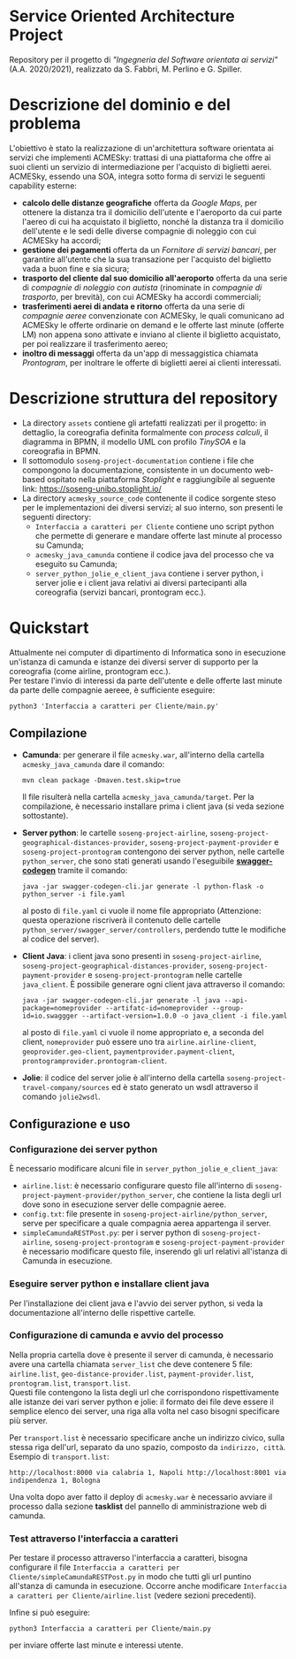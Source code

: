 # Service Oriented Architecture Project
Repository per il progetto di _"Ingegneria del Software orientata ai servizi"_ (A.A. 2020/2021), realizzato da S. Fabbri, M. Perlino e G. Spiller.

# Descrizione del dominio e del problema
L'obiettivo è stato la realizzazione di un'architettura software orientata ai servizi che implementi ACMESky: trattasi di una piattaforma che offre ai suoi clienti un servizio di intermediazione per l'acquisto di biglietti aerei.<br>
ACMESky, essendo una SOA, integra sotto forma di servizi le seguenti capability esterne:
- **calcolo delle distanze geografiche** offerta da *Google Maps*, per ottenere la distanza tra il domicilio dell'utente e l'aeroporto da cui parte l'aereo di cui ha acquistato il biglietto, nonché la distanza tra il domicilio dell'utente e le sedi delle diverse compagnie di noleggio con cui ACMESky ha accordi;
- **gestione dei pagamenti** offerta da un *Fornitore di servizi bancari*, per garantire all'utente che la sua transazione per l'acquisto del biglietto vada a buon fine e sia sicura;
- **trasporto del cliente dal suo domicilio all'aeroporto** offerta da una serie di *compagnie di noleggio con autista* (rinominate in *compagnie di trasporto*, per brevità), con cui ACMESky ha accordi commerciali;
- **trasferimenti aerei di andata e ritorno** offerta da una serie di *compagnie aeree* convenzionate con ACMESky, le quali comunicano ad ACMESky le offerte ordinarie on demand e le offerte last minute (offerte LM) non appena sono attivate e inviano al cliente il biglietto acquistato, per poi realizzare il trasferimento aereo;
- **inoltro di messaggi** offerta da un'app di messaggistica chiamata *Prontogram*, per inoltrare le offerte di biglietti aerei ai clienti interessati.

# Descrizione struttura del repository
- La directory `assets` contiene gli artefatti realizzati per il progetto: in dettaglio, la coreografia definita formalmente con *process calculi*, il diagramma in BPMN, il modello UML con profilo *TinySOA* e la coreografia in BPMN.
- Il sottomodulo `soseng-project-documentation` contiene i file che compongono la documentazione, consistente in un documento web-based ospitato nella piattaforma *Stoplight* e raggiungibile al seguente link: https://soseng-unibo.stoplight.io/
- La directory `acmesky_source_code` contenente il codice sorgente steso per le implementazioni dei diversi servizi; al suo interno, son presenti le seguenti directory:
    - `Interfaccia a caratteri per Cliente` contiene uno script python che permette di generare e mandare offerte last minute al processo su Camunda;
    - `acmesky_java_camunda` contiene il codice java del processo che va eseguito su Camunda;
    - `server_python_jolie_e_client_java` contiene i server python, i server jolie e i client java relativi ai diversi partecipanti alla coreografia (servizi bancari, prontogram ecc.). 

# Quickstart

Attualmente nei computer di dipartimento di Informatica sono in esecuzione un'istanza di camunda e istanze dei diversi server di supporto per la coreografia (come airline, prontogram ecc.).\
Per testare l'invio di interessi da parte dell'utente e delle offerte last minute da parte delle compagnie aereee, è sufficiente eseguire: 

`python3 'Interfaccia a caratteri per Cliente/main.py'` 

## Compilazione

- **Camunda**: per generare il file `acmesky.war`, all'interno della cartella `acmesky_java_camunda` dare il comando:

  `mvn clean package -Dmaven.test.skip=true`


  Il file risulterà nella cartella `acmesky_java_camunda/target`. Per la compilazione, è necessario installare prima i client java (si veda sezione sottostante).

- **Server python**: le cartelle `soseng-project-airline`, `soseng-project-geographical-distances-provider`, `soseng-project-payment-provider` e `soseng-project-prontogram` contengono dei server python, nelle cartelle `python_server`, che sono stati generati usando l'eseguibile [**swagger-codegen**](https://github.com/swagger-api/swagger-codegen) tramite il comando:

  `java -jar swagger-codegen-cli.jar generate -l python-flask -o python_server -i file.yaml`

  al posto di `file.yaml` ci vuole il nome file appropriato 
  (Attenzione: questa operazione riscriverà il contenuto delle cartelle `python_server/swagger_server/controllers`, perdendo tutte le modifiche al codice del server).

- **Client Java**: i client java sono presenti in `soseng-project-airline`, `soseng-project-geographical-distances-provider`, `soseng-project-payment-provider` e `soseng-project-prontogram`  nelle cartelle `java_client`. È possibile generare ogni client java attraverso il comando:

  `java -jar swagger-codegen-cli.jar generate -l java --api-package=nomeprovider --artifatc-id=nomeprovider --group-id=io.swaggger --artifact-version=1.0.0 -o java_client -i file.yaml`

  al posto di `file.yaml` ci vuole il nome appropriato e, a seconda del client, `nomeprovider` può essere uno tra `airline.airline-client`, `geoprovider.geo-client`, `paymentprovider.payment-client`, `prontogramprovider.prontogram-client`. 

- **Jolie**: il codice del server jolie è all'interno della cartella  `soseng-project-travel-company/sources` ed è stato generato un wsdl attraverso il comando `jolie2wsdl`.

## Configurazione e uso

### Configurazione dei server python

È necessario modificare alcuni file in `server_python_jolie_e_client_java`:

- `airline.list`: è necessario configurare questo file  all'interno di `soseng-project-payment-provider/python_server`, che contiene la lista degli url dove sono in esecuzione server delle compagnie aeree. 
- `config.txt`: file presente in `soseng-project-airline/python_server`, serve per specificare a quale compagnia aerea appartenga il server. 
- `simpleCamundaRESTPost.py`: per i server python di `soseng-project-airline`, `soseng-project-prontogram` e `soseng-project-payment-provider` è necessario modificare questo file, inserendo gli url relativi all'istanza di Camunda in esecuzione. 

### Eseguire server python e installare client java

Per l'installazione dei client java e l'avvio dei server python, si veda la documentazione all'interno delle rispettive cartelle.

### Configurazione di camunda e avvio del processo

Nella propria cartella dove è presente il server di camunda, è necessario avere una cartella chiamata `server_list` che deve contenere 5 file: `airline.list`, `geo-distance-provider.list`, `payment-provider.list`, `prontogram.list`, `transport.list`.\
Questi file contengono la lista degli url che corrispondono rispettivamente alle istanze dei vari server python e jolie: il formato dei file deve essere il semplice elenco dei server, una riga alla volta nel caso bisogni specificare più server. 

Per `transport.list` è necessario specificare anche un indirizzo civico, sulla stessa riga dell'url, separato da uno spazio, composto da `indirizzo, città`.\
Esempio di `transport.list`:

`http://localhost:8000 via calabria 1, Napoli
http://localhost:8001 via indipendenza 1, Bologna`

Una volta dopo aver fatto il deploy di `acmesky.war` è necessario avviare il processo dalla sezione **tasklist** del pannello di amministrazione web di camunda.

### Test attraverso l'interfaccia a caratteri

Per testare il processo attraverso l'interfaccia a caratteri, bisogna configurare il file `Interfaccia a caratteri per Cliente/simpleCamundaRESTPost.py` in modo che tutti gli url puntino all'stanza di camunda in esecuzione. Occorre anche modificare `Interfaccia a caratteri per Cliente/airline.list` (vedere sezioni precedenti).

Infine si può eseguire:

`python3 Interfaccia a caratteri per Cliente/main.py`

per inviare offerte last minute e interessi utente.




